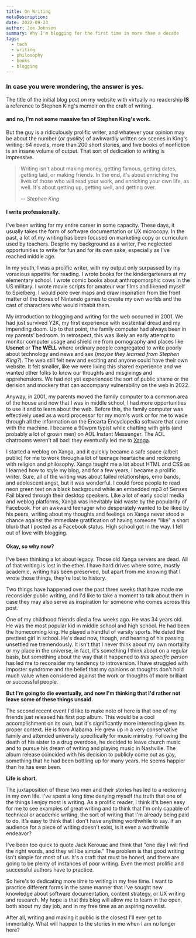 ```yaml
---
title: On Writing
metaDescription:
date: 2022-09-23
author: Joe Johnson
summary: Why I'm blogging for the first time in more than a decade
tags:
  - tech
  - writing
  - philosophy
  - books
  - blogging
---
```


### In case you were wondering, the answer is yes.

The title of the initial blog post on my website with virtually no readership **IS** a reference to Stephen King's memoir on the craft of writing.

#### and no, I'm not some massive fan of Stephen King's work.

But the guy is a ridiculously prolific writer, and whatever your opinion may be about the number (_or quality_) of awkwardly written sex scenes in King's writing: 64 novels, more than 200 short stories, and five books of nonfiction is an insane volume of output. That sort of dedication to writing is impressive.

> Writing isn't about making money, getting famous, getting dates, getting laid, or making friends. In the end, it's about enriching the lives of those who will read your work, and enriching your own life, as well. It's about getting up, getting well, and getting over.
>
> -- <cite>Stephen King</cite>

#### I write professionally.

I've been writing for my entire career in some capacity. These days, it usually takes the form of software documentation or UX microcopy. In the past, a lot of my writing has been focused on marketing copy or curriculum used by teachers. Despite my background as a writer, I've neglected opportunities to write for fun and for its own sake, especially as I've reached middle age.

In my youth, I was a prolific writer, with my output only surpassed by my voracious appetite for reading. I wrote books for the kindergarteners at my elementary school. I wrote comic books about anthropomorphic cows in the US military. I wrote movie scripts for amateur war films and likened myself to Spielberg. I would pore over maps and draw inspiration from the front matter of the boxes of Nintendo games to create my own worlds and the cast of characters who would inhabit them.

My introduction to blogging and writing for the web occurred in 2001. We had just survived Y2K, my first experience with existential dread and my impending doom. Up to that point, the family computer had always been in my parents' bedroom. In retrospect, this was likely an early attempt to monitor computer usage and shield me from pornography and places like **Usenet** or **The WELL** where ordinary people congregated to write poorly about technology and news and sex (_maybe they learned from Stephen King?_). The web still felt new and exciting and anyone could have their own website. It felt smaller, like we were living this shared experience and we wanted other folks to know our thoughts and misgivings and apprehensions. We had not yet experienced the sort of public shame or the derision and mockery that can accompany vulnerability on the web in 2022.

Anyway, in 2001, my parents moved the family computer to a common area of the house and now that I was in middle school, I had more opportunities to use it and to learn about the web. Before this, the family computer was effectively used as a word processor for my mom's work or for me to wade through all the information on the Encarta Encyclopedia software that came with the machine. I became a 90wpm typist while chatting with girls (and probably a lot of grown men) on AOL Instant Messenger. The AOL chatrooms weren't all bad: they eventually led me to [Xanga](https://en.wikipedia.org/wiki/Xanga).

I started a weblog on Xanga, and it quickly became a safe space (albeit public) for me to work through a lot of teenage heartache and reckoning with religion and philosophy. Xanga taught me a lot about HTML and CSS as I learned how to style my blog, and for a few years, I became a prolific writer. Sure, all of the writing was about failed relationships, emo bands, and adolescent angst, but it was wonderful. I could force people to read neon green text on a black background while an embedded mp3 of Senses Fail blared through their desktop speakers. Like a lot of early social media and weblog platforms, Xanga was inevitably laid waste by the popularity of Facebook. For an awkward teenager who desperately wanted to be liked by his peers, writing about my thoughts and feelings on Xanga never stood a chance against the immediate gratification of having someone "like" a short blurb that I posted as a Facebook status. High school got in the way. I fell out of love with blogging.

#### Okay, so why now?

I've been thinking a lot about legacy. Those old Xanga servers are dead. All of that writing is lost in the ether. I have hard drives where some, mostly academic, writing has been preserved, but apart from me knowing that I wrote those things, they're lost to history.

Two things have happened over the past three weeks that have made me reconsider public writing, and I'd like to take a moment to talk about them in case they may also serve as inspiration for someone who comes across this post.

One of my childhood friends died a few weeks ago. He was 34 years old. He was the most popular kid in middle school and high school. He had been the homecoming king. He played a handful of varsity sports. He dated the prettiest girl in school. He's dead now, though, and hearing of his passing unsettled me tremendously. It isn't that I never think about my own mortality or my place in the universe, in fact, it's something I think about on a regular basis, but something about the way that it happened to _this specific person_ has led me to reconsider my tendency to introversion. I have struggled with imposter syndrome and the belief that my opinions or thoughts don't hold much value when considered against the work or thoughts of more brilliant or successful people.

**But I'm going to die eventually, and now I'm thinking that I'd rather not leave some of these things unsaid.**

The second recent event I'd like to make note of here is that one of my friends just released his first pop album. This would be a cool accomplishment on its own, but it's significantly more interesting given its proper context. He is from Alabama. He grew up in a very conservative family and attended university specifically for music ministry. Following the death of his sister to a drug overdose, he decided to leave church music and to pursue his dream of writing and playing music in Nashville. The album release coincided with his decision to publicly come out as gay, something that he had been bottling up for many years. He seems happier than he has ever been.

**Life is short.**

The juxtaposition of these two men and their stories has led to a reckoning in my own life. I've spent a long time denying myself the truth that one of the things I enjoy most is writing. As a prolific reader, I think it's been easy for me to see examples of great writing and to think that I'm only capable of technical or academic writing, the sort of writing that I'm already being paid to do. It's easy to think that I don't have anything worthwhile to say. If an audience for a piece of writing doesn't exist, is it even a worthwhile endeavor?

I've been too quick to quote Jack Kerouac and think that "one day I will find the right words, and they will be simple." The problem is that good writing isn't simple for most of us. It's a craft that must be honed, and there are going to be plenty of instances of poor writing. Even the most prolific and successful authors have to practice.

So here's to dedicating more time to writing in my free time. I want to practice different forms in the same manner that I've sought new knowledge about software documentation, content strategy, or UX writing and research. My hope is that this blog will allow me to learn in the open, both about my day job, and in my free time as an aspiring novelist.

After all, writing and making it public is the closest I'll ever get to immortality. What will happen to the stories in me when I am no longer here?
